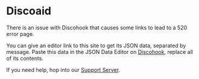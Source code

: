 # Discoaid

There is an issue with Discohook that causes some links to lead to a 520 error page.

You can give an editor link to this site to get its JSON data, separated by message. Paste this data in the JSON Data Editor on [Discohook](https://discohook.org/), replace all of its contents.

If you need help, hop into our [Support Server](https://discohook.org/discord).